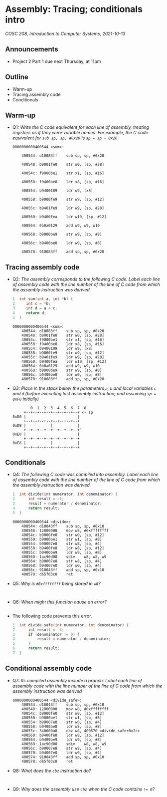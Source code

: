 # Assembly: Tracing; conditionals intro
_COSC 208, Introduction to Computer Systems, 2021-10-13_

## Announcements
* Project 2 Part 1 due next Thursday,  at 11pm

## Outline
* Warm-up
* Tracing assembly code
* Conditionals

## Warm-up
* Q1: _Write the C code equivalent for each line of assembly, treating registers as if they were variable names. For example, the C code equivalent for `sub sp, sp, #0x20` is `sp = sp - 0x20`_
    ```
    0000000000400544 <sum>:

        400544:	d10083ff 	sub	sp, sp, #0x20   

        400548:	b9001fe0 	str	w0, [sp, #28]  

        40054c:	f9000be1 	str	x1, [sp, #16]  

        400550:	f9400be8 	ldr	x8, [sp, #16]  

        400554:	b9400109 	ldr	w9, [x8]     

        400558:	b9000fe9 	str	w9, [sp, #12]  

        40055c:	b9401fe9 	ldr	w9, [sp, #28]  

        400560:	b9400fea 	ldr	w10, [sp, #12]  

        400564:	0b0a0129 	add	w9, w9, w10     

        400568:	b9000be9 	str	w9, [sp, #8]    

        40056c:	b9400be0 	ldr	w0, [sp, #8]   
         
        400570:	910083ff 	add	sp, sp, #0x20   
    ```

<div style="page-break-after: always;"></div>

## Tracing assembly code

* Q2: _The assembly corresponds to the following C code. Label each line of assembly code with the line number of the line of C code from which the assembly instruction was derived._

    ```C
    1  int sum(int a, int *b) {
    2     int c = *b;
    3     int d = a + c;
    4     return d;
    5  }
    ```
    
    ```
    0000000000400544 <sum>:
        400544:	d10083ff 	sub	sp, sp, #0x20   
        400548:	b9001fe0 	str	w0, [sp, #28]   
        40054c:	f9000be1 	str	x1, [sp, #16]   
        400550:	f9400be8 	ldr	x8, [sp, #16]   
        400554:	b9400109 	ldr	w9, [x8]        
        400558:	b9000fe9 	str	w9, [sp, #12]   
        40055c:	b9401fe9 	ldr	w9, [sp, #28]   
        400560:	b9400fea 	ldr	w10, [sp, #12]  
        400564:	0b0a0129 	add	w9, w9, w10     
        400568:	b9000be9 	str	w9, [sp, #8]    
        40056c:	b9400be0 	ldr	w0, [sp, #8]    
        400570:	910083ff 	add	sp, sp, #0x20   
    ```

* Q3: _Place in the stack below the parameters `a`, `b` and local
variables `c` and `d` (before executing last assembly instruction; and
assuming `sp = 0xF0` initially)_
    ```
            0  1  2  3  4  5  6  7  8
         +--+--+--+--+--+--+--+--+ <- sp
    0xD0 |                       |
         +--+--+--+--+--+--+--+--+
    0xD8 |           |           |
         +--+--+--+--+--+--+--+--+`
    0xE0 |                       |
         +--+--+--+--+--+--+--+--+
    0xE8 |           |           |
         +--+--+--+--+--+--+--+--+
    ```

<div style="page-break-after: always;"></div>

## Conditionals
* Q4: _The following C code was compiled into assembly. Label each line of assembly code with the line number of the line of C code from which the assembly instruction was derived._
    ```C
    1  int divide(int numerator, int denominator) {
    2      int result = -1;
    3      result = numerator / denominator;
    4      return result;
    5  }
    ```
    ```
    0000000000400544 <divide>:
        400544:	d10043ff 	sub	sp, sp, #0x10       
        400548:	12800008 	mov	w8, #0xffffffff     
        40054c:	b9000fe0 	str	w0, [sp, #12]       
        400550:	b9000be1 	str	w1, [sp, #8]        
        400554:	b90007e8 	str	w8, [sp, #4]        
        400558:	b9400fe8 	ldr	w8, [sp, #12]       
        40055c:	b9400be9 	ldr	w9, [sp, #8]        
        400560:	1ac90d08 	sdiv	w8, w8, w9      
        400564:	b90007e8 	str	w8, [sp, #4]       
        400568:	b94007e0 	ldr	w0, [sp, #4]       
        40056c:	910043ff 	add	sp, sp, #0x10      
        400570:	d65f03c0 	ret                    
    ```

* Q5: _Why is `#0xffffffff` being stored in `w8`?_ 
    ```


    ```
* Q6: _When might this function cause an error?_
    ```

    ```

<div style="page-break-after: always;"></div>

* The following code prevents this error.

    ```C
    1  int divide_safe(int numerator, int denominator) {
    2      int result = -1;
    3      if (denominator != 0) {
    4          result = numerator / denominator;
    5      }
    6      return result;
    7  }
    ```

## Conditional assembly code

* Q7: _Its compiled assembly include a branch. Label each line of assembly code with the line number of the line of C code from which the assembly instruction was derived_

    ```
    0000000000400544 <divide_safe>:
        400544:	d10043ff 	sub	sp, sp, #0x10           
        400548:	12800008 	mov	w8, #0xffffffff       
        40054c:	b9000fe0 	str	w0, [sp, #12]        
        400550:	b9000be1 	str	w1, [sp, #8]       
        400554:	b90007e8 	str	w8, [sp, #4]       
        400558:	b9400be8 	ldr	w8, [sp, #8]       
        40055c:	340000a8 	cbz	w8, 400570 <divide_safe+0x2c> 
        400560:	b9400fe8 	ldr	w8, [sp, #12]                 
        400564:	b9400be9 	ldr	w9, [sp, #8]                  
        400568:	1ac90d08 	sdiv	w8, w8, w9               
        40056c:	b90007e8 	str	w8, [sp, #4]              
        400570:	b94007e0 	ldr	w0, [sp, #4]              
        400574:	910043ff 	add	sp, sp, #0x10             
        400578:	d65f03c0 	ret                           
    ```

* Q8: _What does the `cbz` instruction do?_ 

    ```


    ```
    
* Q9: _Why does the assembly use `cbz` when the C code contains `!= 0`?_ 
    ```


    ```
<div style="page-break-after: always;"></div>

